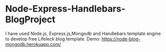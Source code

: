 # Node-Express-Handlebars-BlogProject
I have used Node.js, Express.js,Mongodb and Handlebars template engine  to develop  free Lifeleck blog template.
Demo:
https://node-blog-mongodb.herokuapp.com/
